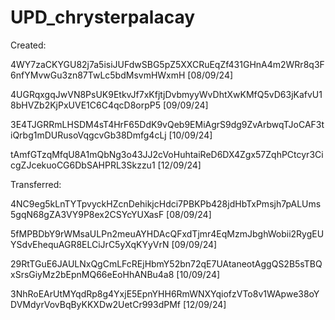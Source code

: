 # UPD_chrysterpalacay

Created:

4WY7zaCKYGU82j7a5isiJUFdwSBG5pZ5XXCRuEqZf431GHnA4m2WRr8q3F6nfYMvwGu3zn87TwLc5bdMsvmHWxmH [08/09/24]

4UGRqxgqJwVN8PsUK9EtkvJf7xKfjtjDvbmyyWvDhtXwKMfQ5vD63jKafvU18bHVZb2KjPxUVE1C6C4qcD8orpP5 [09/09/24]

3E4TJGRRmLHSDM4sT4HrF65DdK9vQeb9EMiAgrS9dg9ZvArbwqTJoCAF3tiQrbg1mDURusoVqgcvGb38Dmfg4cLj [10/09/24]

tAmfGTzqMfqU8A1mQbNg3o43JJ2cVoHuhtaiReD6DX4Zgx57ZqhPCtcyr3CicgZJcekuoCG6DbSAHPRL3Skzzu1 [12/09/24]

Transferred:

4NC9eg5kLnTYTpvyckHZcnDehikjcHdci7PBKPb428jdHbTxPmsjh7pALUms5gqN68gZA3VY9P8ex2CSYcYUXasF [08/09/24]

5fMPBDbY9rWMsaULPn2meuAYHDAcQFxdTjmr4EqMzmJbghWobii2RygEUYSdvEhequAGR8ELCiJrC5yXqKYyVrN [09/09/24]

29RtTGuE6JAULNxQgCmLFcREjHbmY52bn72qE7UAtaneotAggQS2B5sTBQxSrsGiyMz2bEpnMQ66eEoHhANBu4a8 [10/09/24]

3NhRoEArUtMYqdRp8g4YxjE5EpnYHH6RmWNXYqiofzVTo8v1WApwe38oYDVMdyrVovBqByKKXDw2UetCr993dPMf [12/09/24]
